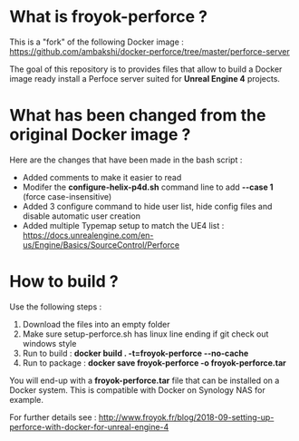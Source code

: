 # What is froyok-perforce ?
This is a "fork" of the following Docker image : https://github.com/ambakshi/docker-perforce/tree/master/perforce-server

The goal of this repository is to provides files that allow to build a Docker image ready install a Perfoce server suited for **Unreal Engine 4** projects.

# What has been changed from the original Docker image ?
Here are the changes that have been made in the bash script :
 * Added comments to make it easier to read
 * Modifer the **configure-helix-p4d.sh** command line to add **--case 1** (force case-insensitive)
 * Added 3 configure command to hide user list, hide config files and disable automatic user creation
 * Added multiple Typemap setup to match the UE4 list : https://docs.unrealengine.com/en-us/Engine/Basics/SourceControl/Perforce

# How to build ?
Use the following steps :
1. Download the files into an empty folder
2. Make sure setup-perforce.sh has linux line ending if git check out windows style
3. Run to build : **docker build . -t=froyok-perforce --no-cache**
4. Run to package : **docker save  froyok-perforce -o froyok-perforce.tar**

You will end-up with a **froyok-perforce.tar** file that can be installed on a Docker system. This is compatible with Docker on Synology NAS for example.

For further details see : http://www.froyok.fr/blog/2018-09-setting-up-perforce-with-docker-for-unreal-engine-4
